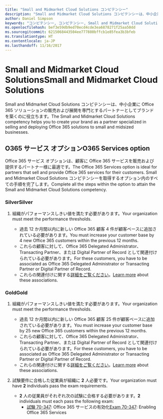 ```yaml
---
title: "Small and Midmarket Cloud Solutions コンピテンシー"
description: "Small and Midmarket Cloud Solutions コンピテンシーは、中小企業に Office 365 ソリューションの販売および展開を専門とするパートナーとしてブランドを築くのに役立ちます。"
author: Daniel Simpson
keywords: "コンピテンシー, コンピテンシー, Small and Midmarket Cloud Solutions"
ms.openlocfilehash: bef3e59db9ed70ecd4cde3ea6878271f25aa50dd
ms.sourcegitcommit: 6215068443504ee777880bffcb1e85fea3b3bfeb
ms.translationtype: HT
ms.contentlocale: ja-JP
ms.lasthandoff: 11/16/2017
---
```

# <a name="small-and-midmarket-cloud-solutions"></a><span data-ttu-id="c6545-104">Small and Midmarket Cloud Solutions</span><span class="sxs-lookup"><span data-stu-id="c6545-104">Small and Midmarket Cloud Solutions</span></span> 
<span data-ttu-id="c6545-105">Small and Midmarket Cloud Solutions コンピテンシーは、中小企業に Office 365 ソリューションの販売および展開を専門とするパートナーとしてブランドを築くのに役立ちます。</span><span class="sxs-lookup"><span data-stu-id="c6545-105">The Small and Midmarket Cloud Solutions competency helps you to create your brand as a partner specialized in selling and deploying Office 365 solutions to small and midsized businesses.</span></span>

## <a name="o365-services-option"></a><span data-ttu-id="c6545-106">O365 サービス オプション</span><span class="sxs-lookup"><span data-stu-id="c6545-106">O365 Services option</span></span>
<span data-ttu-id="c6545-107">Office 365 サービス オプションは、顧客に Office 365 サービスを販売および提供するパートナー様に最適です。</span><span class="sxs-lookup"><span data-stu-id="c6545-107">The Office 365 Services option is ideal for partners that sell and provide Office 365 services for their customers.</span></span> <span data-ttu-id="c6545-108">Small and Midmarket Cloud Solutions コンピテンシーを取得するオプション内のすべての手順を完了します。</span><span class="sxs-lookup"><span data-stu-id="c6545-108">Complete all the steps within the option to attain the Small and Midmarket Cloud Solutions competency.</span></span>

### <a name="silver"></a><span data-ttu-id="c6545-109">Silver</span><span class="sxs-lookup"><span data-stu-id="c6545-109">Silver</span></span>
1. <span data-ttu-id="c6545-110">組織がパフォーマンスしきい値を満たす必要があります。</span><span class="sxs-lookup"><span data-stu-id="c6545-110">Your organization must meet the performance thresholds.</span></span>
    
    - <span data-ttu-id="c6545-111">過去 12 か月間以内に新しい Office 365 顧客 4 件が顧客ベースに追加されている必要があります。</span><span class="sxs-lookup"><span data-stu-id="c6545-111">You must increase your customer base by 4 new Office 365 customers within the previous 12 months.</span></span>
    - <span data-ttu-id="c6545-112">これらの顧客に対して、Office 365 Delegated Administrator、Transacting Partner、または Digital Partner of Record として関連付けられている必要があります。</span><span class="sxs-lookup"><span data-stu-id="c6545-112">For these customers, you have to be associated as Office 365 Delegated Administrator or Transacting Partner or Digital Partner of Record.</span></span>
    - <span data-ttu-id="c6545-113">これらの関連付けに関する[詳細をご覧ください](https://partner.microsoft.com/en-us/membership/digital-partner-of-record)。</span><span class="sxs-lookup"><span data-stu-id="c6545-113">[Learn more](https://partner.microsoft.com/en-us/membership/digital-partner-of-record) about these associations.</span></span>

### <a name="gold"></a><span data-ttu-id="c6545-114">Gold</span><span class="sxs-lookup"><span data-stu-id="c6545-114">Gold</span></span>
1. <span data-ttu-id="c6545-115">組織がパフォーマンスしきい値を満たす必要があります。</span><span class="sxs-lookup"><span data-stu-id="c6545-115">Your organization must meet the performance thresholds.</span></span>

    - <span data-ttu-id="c6545-116">過去 12 か月間以内に新しい Office 365 顧客 25 件が顧客ベースに追加されている必要があります。</span><span class="sxs-lookup"><span data-stu-id="c6545-116">You must increase your customer base by 25 new Office 365 customers within the previous 12 months.</span></span>
    - <span data-ttu-id="c6545-117">これらの顧客に対して、Office 365 Delegated Administrator、Transacting Partner、または Digital Partner of Record として関連付けられている必要があります。</span><span class="sxs-lookup"><span data-stu-id="c6545-117">For these customers, you have to be associated as Office 365 Delegated Administrator or Transacting Partner or Digital Partner of Record.</span></span>
    - <span data-ttu-id="c6545-118">これらの関連付けに関する[詳細をご覧ください](https://partner.microsoft.com/en-us/membership/digital-partner-of-record)。</span><span class="sxs-lookup"><span data-stu-id="c6545-118">[Learn more](https://partner.microsoft.com/en-us/membership/digital-partner-of-record) about these associations.</span></span>  
  
2. <span data-ttu-id="c6545-119">試験要件に合格した従業員が組織に **2** 人必要です。</span><span class="sxs-lookup"><span data-stu-id="c6545-119">Your organization must have **2** individuals pass the exam requirements.</span></span>

    - <span data-ttu-id="c6545-120">**2** 人の従業員がそれぞれ次の試験に合格する必要があります。</span><span class="sxs-lookup"><span data-stu-id="c6545-120">**2** individuals must each pass the following exam:</span></span>
        - <span data-ttu-id="c6545-121">[試験 70-347](https://www.microsoft.com/en-us/learning/exam-70-347.aspx): Office 365 サービスの有効化</span><span class="sxs-lookup"><span data-stu-id="c6545-121">[Exam 70-347](https://www.microsoft.com/en-us/learning/exam-70-347.aspx): Enabling Office 365 Services</span></span>
